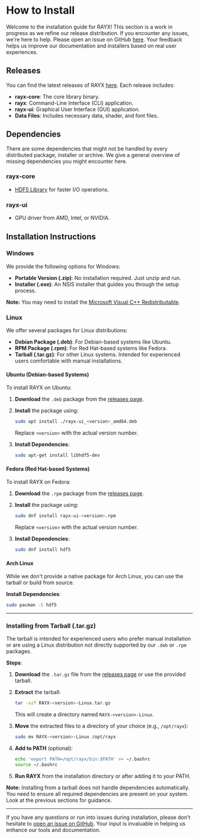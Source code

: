 # How to Install

Welcome to the installation guide for RAYX! This section is a work in progress as we refine our release distribution. If you encounter any issues, we're here to help. Please open an issue on GitHub [here](https://github.com/hz-b/rayx/issues/new/choose). Your feedback helps us improve our documentation and installers based on real user experiences.

## Releases

You can find the latest releases of RAYX [here](https://github.com/hz-b/rayx/releases/tag/v0.21.2). Each release includes:

- **rayx-core**: The core library binary.
- **rayx**: Command-Line Interface (CLI) application.
- **rayx-ui**: Graphical User Interface (GUI) application.
- **Data Files**: Includes necessary data, shader, and font files.

## Dependencies

There are some dependencies that might not be handled by every distributed package, installer or archive. We give a general overview of missing dependencies you might encounter here.

### rayx-core

- [HDF5 Library](https://www.hdfgroup.org/download-hdf5/) for faster I/O operations.

### rayx-ui

- GPU driver from AMD, Intel, or NVIDIA.

## Installation Instructions

### Windows

We provide the following options for Windows:

- **Portable Version (.zip)**: No installation required. Just unzip and run.
- **Installer (.exe)**: An NSIS installer that guides you through the setup process.

**Note:** You may need to install the [Microsoft Visual C++ Redistributable](https://learn.microsoft.com/en-us/cpp/windows/latest-supported-vc-redist?view=msvc-170).

### Linux

We offer several packages for Linux distributions:

- **Debian Package (.deb)**: For Debian-based systems like Ubuntu.
- **RPM Package (.rpm)**: For Red Hat-based systems like Fedora.
- **Tarball (.tar.gz)**: For other Linux systems. Intended for experienced users comfortable with manual installations.

#### Ubuntu (Debian-based Systems)

To install RAYX on Ubuntu:

1. **Download** the `.deb` package from the [releases page](https://github.com/hz-b/rayx/releases/tag/v0.21.2).

2. **Install** the package using:

   ```bash
   sudo apt install ./rayx-ui_<version>_amd64.deb
   ```

   Replace `<version>` with the actual version number.

3. **Install Dependencies**:

   ```bash
   sudo apt-get install libhdf5-dev
   ```

#### Fedora (Red Hat-based Systems)

To install RAYX on Fedora:

1. **Download** the `.rpm` package from the [releases page](https://github.com/hz-b/rayx/releases/tag/v0.21.2).

2. **Install** the package using:

   ```bash
   sudo dnf install rayx-ui-<version>.rpm
   ```

   Replace `<version>` with the actual version number.

3. **Install Dependencies**:

   ```bash
   sudo dnf install hdf5
   ```

#### Arch Linux

While we don't provide a native package for Arch Linux, you can use the tarball or build from source.

**Install Dependencies**:

```bash
sudo pacman -S hdf5
```

---

### Installing from Tarball (.tar.gz)

The tarball is intended for experienced users who prefer manual installation or are using a Linux distribution not directly supported by our `.deb` or `.rpm` packages.

**Steps**:

1. **Download** the `.tar.gz` file from the [releases page](https://github.com/hz-b/rayx/releases) or use the provided tarball.

2. **Extract** the tarball:

   ```bash
   tar -xzf RAYX-<version>-Linux.tar.gz
   ```

   This will create a directory named `RAYX-<version>-Linux`.

3. **Move** the extracted files to a directory of your choice (e.g., `/opt/rayx`):

   ```bash
   sudo mv RAYX-<version>-Linux /opt/rayx
   ```

4. **Add to PATH** (optional):

   ```bash
   echo 'export PATH=/opt/rayx/bin:$PATH' >> ~/.bashrc
   source ~/.bashrc
   ```

5. **Run RAYX** from the installation directory or after adding it to your PATH.

**Note:** Installing from a tarball does not handle dependencies automatically. You need to ensure all required dependencies are present on your system. Look at the previous sections for guidance.

---

If you have any questions or run into issues during installation, please don't hesitate to [open an issue on GitHub](https://github.com/hz-b/rayx/issues/new/choose). Your input is invaluable in helping us enhance our tools and documentation.